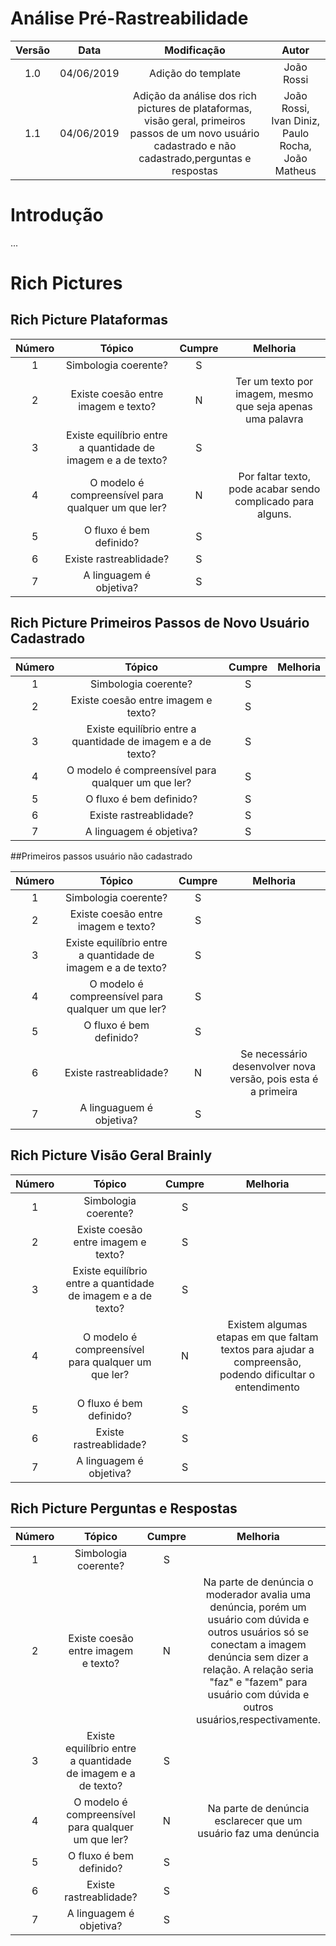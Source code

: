 # Análise Pré-Rastreabilidade

|  Versão |    Data    | Modificação  | Autor |
|  :----: | :--------: | :---------:  | :------: |
|    1.0  | 04/06/2019 | Adição do template | João Rossi |
|    1.1  | 04/06/2019 | Adição da análise dos rich pictures de plataformas, visão geral, primeiros passos de um novo usuário cadastrado e não cadastrado,perguntas e respostas | João Rossi, Ivan Diniz, Paulo Rocha, João Matheus |

# Introdução
...

# Rich Pictures

## Rich Picture Plataformas

|  Número |    Tópico    | Cumpre  | Melhoria |
|  :----: | :--------: | :---------:  | :------: |
|  1 | Simbologia coerente? | S |  |
|  2 | Existe coesão entre imagem e texto? | N | Ter um texto por imagem, mesmo que seja apenas uma palavra |
|  3 | Existe equilíbrio entre a quantidade de imagem e a de texto? | S |  |
|  4 | O modelo é compreensível para qualquer um que ler? | N | Por faltar texto, pode acabar sendo complicado para alguns. |
|  5 | O fluxo é bem definido? |  S |  |
|  6 | Existe rastreablidade? | S |  |
|  7 | A linguagem é objetiva? | S |  |

## Rich Picture Primeiros Passos de Novo Usuário Cadastrado

|  Número |    Tópico    | Cumpre  | Melhoria |
|  :----: | :--------: | :---------:  | :------: |
|  1 | Simbologia coerente? | S |  |
|  2 | Existe coesão entre imagem e texto? | S |  |
|  3 | Existe equilíbrio entre a quantidade de imagem e a de texto? | S |  |
|  4 | O modelo é compreensível para qualquer um que ler? | S |  |
|  5 | O fluxo é bem definido? | S |  |
|  6 | Existe rastreablidade? | S |  |
|  7 | A linguagem é objetiva? | S |  |

##Primeiros passos usuário não cadastrado

|  Número |    Tópico    | Cumpre  | Melhoria |
|  :----: | :--------: | :---------:  | :------: |
| 1 | Simbologia coerente? | S |  |
| 2 | Existe coesão entre imagem e texto? | S |  |
| 3 | Existe equilíbrio entre a quantidade de imagem e a de texto? | S |  |
| 4 | O modelo é compreensível para qualquer um que ler? | S |  |
| 5 | O fluxo é bem definido? | S |  |
| 6 | Existe rastreablidade? | N | Se necessário desenvolver nova versão, pois esta é a primeira |
| 7 | A linguaguem é objetiva? | S |  |


## Rich Picture Visão Geral Brainly

|  Número |    Tópico    | Cumpre  | Melhoria |
|  :----: | :--------: | :---------:  | :------: |
|  1 | Simbologia coerente? | S |  |
|  2 | Existe coesão entre imagem e texto? | S |  |
|  3 | Existe equilíbrio entre a quantidade de imagem e a de texto? | S |  |
|  4 | O modelo é compreensível para qualquer um que ler? | N | Existem algumas etapas em que faltam textos para ajudar a compreensão, podendo dificultar o entendimento |
|  5 | O fluxo é bem definido? | S |  |
|  6 | Existe rastreablidade? | S |  |
|  7 | A linguagem é objetiva? | S |  |


## Rich Picture Perguntas e Respostas

|  Número |    Tópico    | Cumpre  | Melhoria |
|  :----: | :--------: | :---------:  | :------: |
|  1 | Simbologia coerente? | S |  |
|  2 | Existe coesão entre imagem e texto? | N | Na parte de denúncia o moderador avalia uma denúncia, porém um usuário com dúvida e outros usuários só se conectam a imagem denúncia sem dizer a relação. A relação seria "faz" e "fazem" para usuário com dúvida e outros usuários,respectivamente. |
|  3 | Existe equilíbrio entre a quantidade de imagem e a de texto? | S |  |
|  4 | O modelo é compreensível para qualquer um que ler? | N | Na parte de denúncia esclarecer que um usuário faz uma denúncia |
|  5 | O fluxo é bem definido? | S |  |
|  6 | Existe rastreablidade? | S | |
|  7 | A linguagem é objetiva? | S |




